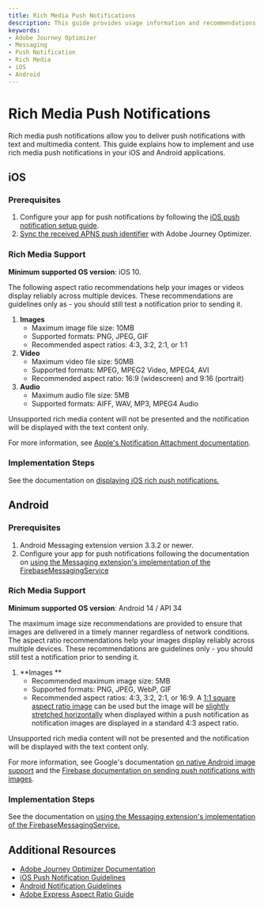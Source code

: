 ```yaml
---
title: Rich Media Push Notifications
description: This guide provides usage information and recommendations for implementing rich media push notifications in your iOS and Android applications with Adobe Journey Optimizer.
keywords:
- Adobe Journey Optimizer
- Messaging
- Push Notification
- Rich Media
- iOS
- Android
---
```


# Rich Media Push Notifications

Rich media push notifications allow you to deliver push notifications with text and multimedia content. This guide explains how to implement and use rich media push notifications in your iOS and Android applications.

## iOS

### Prerequisites

1. Configure your app for push notifications by following the [iOS push notification setup guide](https://developer.apple.com/documentation/usernotifications/registering-your-app-with-apns).
2. [Sync the received APNS push identifier](./ios/api-reference.md#sync-the-push-token) with Adobe Journey Optimizer.

### Rich Media Support

**Minimum supported OS version**: iOS 10.

<InlineAlert variant="info" slots="text"/>

The following aspect ratio recommendations help your images or videos display reliably across multiple devices. These recommendations are guidelines only as  - you should still test a notification prior to sending it.

1. **Images**
   - Maximum image file size: 10MB
   - Supported formats: PNG, JPEG, GIF
   - Recommended aspect ratios: 4:3, 3:2, 2:1, or 1:1
2. **Video**
   - Maximum video file size: 50MB
   - Supported formats: MPEG, MPEG2 Video, MPEG4, AVI
   - Recommended aspect ratio: 16:9 (widescreen) and 9:16 (portrait)
3. **Audio**
   - Maximum audio file size: 5MB
   - Supported formats: AIFF, WAV, MP3, MPEG4 Audio

Unsupported rich media content will not be presented and the notification will be displayed with the text content only.

For more information, see [Apple's Notification Attachment documentation](https://developer.apple.com/documentation/usernotifications/unnotificationattachment#Supported-File-Types).

### Implementation Steps

See the documentation on [displaying iOS rich push notifications.](./ios/display-rich-notifications.md)

## Android

### Prerequisites

1. Android Messaging extension version 3.3.2 or newer.
2. Configure your app for push notifications following the documentation on [using the Messaging extension's implementation of the FirebaseMessagingService](./android/automatic-display-and-tracking.md#register-messaging-extensions-firebasemessagingservice)

### Rich Media Support

**Minimum supported OS version**: Android 14 / API 34

<InlineAlert variant="info" slots="text"/>

The maximum image size recommendations are provided to ensure that images are delivered in a timely manner regardless of network conditions. The aspect ratio recommendations help your images display reliably across multiple devices. These recommendations are guidelines only - you should still test a notification prior to sending it.

1. **Images **
   - Recommended maximum image size: 5MB
   - Supported formats: PNG, JPEG, WebP, GIF
   - Recommended aspect ratios: 4:3, 3:2, 2:1, or 16:9. A [1:1 square aspect ratio image](../assets/push-notification/square-image.png) can be used but the image will be [slightly stretched horizontally](../assets/push-notification/square-image-android-push.png) when displayed within a push notification as notification images are displayed in a standard 4:3 aspect ratio.

Unsupported rich media content will not be presented and the notification will be displayed with the text content only.

For more information, see Google's documentation [on native Android image support](https://developer.android.com/media/platform/supported-formats#image-formats) and the [Firebase documentation on sending push notifications with images](https://firebase.google.com/docs/cloud-messaging/android/send-image).

### Implementation Steps

See the documentation on [using the Messaging extension's implementation of the FirebaseMessagingService.](./android/automatic-display-and-tracking.md#register-messaging-extensions-firebasemessagingservice)

## Additional Resources

- [Adobe Journey Optimizer Documentation](https://experienceleague.adobe.com/docs/journey-optimizer/using/push/design-push.html)
- [iOS Push Notification Guidelines](https://developer.apple.com/documentation/usernotifications)
- [Android Notification Guidelines](https://developer.android.com/guide/topics/ui/notifiers/notifications) 
- [Adobe Express Aspect Ratio Guide](https://www.adobe.com/express/discover/sizes/photo-aspect-ratio)